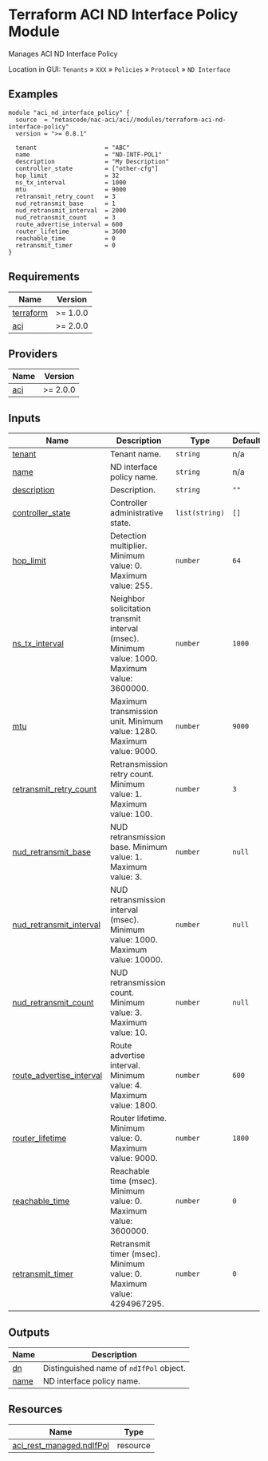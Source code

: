<!-- BEGIN_TF_DOCS -->
# Terraform ACI ND Interface Policy Module

Manages ACI ND Interface Policy

Location in GUI:
`Tenants` » `XXX` » `Policies` » `Protocol` » `ND Interface`

## Examples

```hcl
module "aci_nd_interface_policy" {
  source  = "netascode/nac-aci/aci//modules/terraform-aci-nd-interface-policy"
  version = ">= 0.8.1"

  tenant                   = "ABC"
  name                     = "ND-INTF-POL1"
  description              = "My Description"
  controller_state         = ["other-cfg"]
  hop_limit                = 32
  ns_tx_interval           = 1000
  mtu                      = 9000
  retransmit_retry_count   = 3
  nud_retransmit_base      = 1
  nud_retransmit_interval  = 2000
  nud_retransmit_count     = 3
  route_advertise_interval = 600
  router_lifetime          = 3600
  reachable_time           = 0
  retransmit_timer         = 0
}
```

## Requirements

| Name | Version |
|------|---------|
| <a name="requirement_terraform"></a> [terraform](#requirement\_terraform) | >= 1.0.0 |
| <a name="requirement_aci"></a> [aci](#requirement\_aci) | >= 2.0.0 |

## Providers

| Name | Version |
|------|---------|
| <a name="provider_aci"></a> [aci](#provider\_aci) | >= 2.0.0 |

## Inputs

| Name | Description | Type | Default | Required |
|------|-------------|------|---------|:--------:|
| <a name="input_tenant"></a> [tenant](#input\_tenant) | Tenant name. | `string` | n/a | yes |
| <a name="input_name"></a> [name](#input\_name) | ND interface policy name. | `string` | n/a | yes |
| <a name="input_description"></a> [description](#input\_description) | Description. | `string` | `""` | no |
| <a name="input_controller_state"></a> [controller\_state](#input\_controller\_state) | Controller administrative state. | `list(string)` | `[]` | no |
| <a name="input_hop_limit"></a> [hop\_limit](#input\_hop\_limit) | Detection multiplier. Minimum value: 0. Maximum value: 255. | `number` | `64` | no |
| <a name="input_ns_tx_interval"></a> [ns\_tx\_interval](#input\_ns\_tx\_interval) | Neighbor solicitation transmit interval (msec). Minimum value: 1000. Maximum value: 3600000. | `number` | `1000` | no |
| <a name="input_mtu"></a> [mtu](#input\_mtu) | Maximum transmission unit. Minimum value: 1280. Maximum value: 9000. | `number` | `9000` | no |
| <a name="input_retransmit_retry_count"></a> [retransmit\_retry\_count](#input\_retransmit\_retry\_count) | Retransmission retry count. Minimum value: 1. Maximum value: 100. | `number` | `3` | no |
| <a name="input_nud_retransmit_base"></a> [nud\_retransmit\_base](#input\_nud\_retransmit\_base) | NUD retransmission base. Minimum value: 1. Maximum value: 3. | `number` | `null` | no |
| <a name="input_nud_retransmit_interval"></a> [nud\_retransmit\_interval](#input\_nud\_retransmit\_interval) | NUD retransmission interval (msec). Minimum value: 1000. Maximum value: 10000. | `number` | `null` | no |
| <a name="input_nud_retransmit_count"></a> [nud\_retransmit\_count](#input\_nud\_retransmit\_count) | NUD retransmission count. Minimum value: 3. Maximum value: 10. | `number` | `null` | no |
| <a name="input_route_advertise_interval"></a> [route\_advertise\_interval](#input\_route\_advertise\_interval) | Route advertise interval. Minimum value: 4. Maximum value: 1800. | `number` | `600` | no |
| <a name="input_router_lifetime"></a> [router\_lifetime](#input\_router\_lifetime) | Router lifetime. Minimum value: 0. Maximum value: 9000. | `number` | `1800` | no |
| <a name="input_reachable_time"></a> [reachable\_time](#input\_reachable\_time) | Reachable time (msec). Minimum value: 0. Maximum value: 3600000. | `number` | `0` | no |
| <a name="input_retransmit_timer"></a> [retransmit\_timer](#input\_retransmit\_timer) | Retransmit timer (msec). Minimum value: 0. Maximum value: 4294967295. | `number` | `0` | no |

## Outputs

| Name | Description |
|------|-------------|
| <a name="output_dn"></a> [dn](#output\_dn) | Distinguished name of `ndIfPol` object. |
| <a name="output_name"></a> [name](#output\_name) | ND interface policy name. |

## Resources

| Name | Type |
|------|------|
| [aci_rest_managed.ndIfPol](https://registry.terraform.io/providers/CiscoDevNet/aci/latest/docs/resources/rest_managed) | resource |
<!-- END_TF_DOCS -->